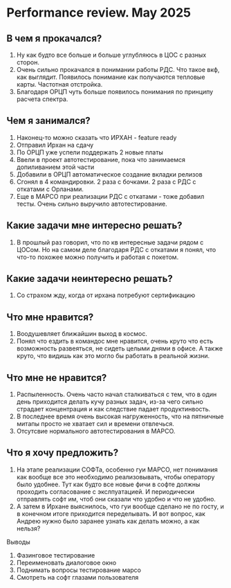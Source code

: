 # Performance review. May 2025

## В чем я прокачался?

1. Ну как будто все больше и больше углубляюсь в ЦОС с разных сторон.
2. Очень сильно прокачался в понимании работы РДС. Что такое вкф, как выглядит. Появилось понимание как получаются тепловые карты. Частотная отстройка.
3. Благодаря ОРЦП чуть больше появилось понимания по принципу расчета спектра. 
## Чем я занимался?

1. Наконец-то можно сказать что ИРХАН - feature ready
2. Отправил Ирхан на сдачу
3. По ОРЦП уже успели поддержать 2 новые платы
4. Ввели в проект автотестирование, пока что занимаемся допиливанием этой части
5. Добавили в ОРЦП автоматическое создание вкладки релизов
6. Сгонял в 4 командировки. 2 раза с бочками. 2 раза с РДС с откатами с Орланами.
7. Еще в МАРСО при реализации РДС с откатами - тоже добавил тесты. Очень сильно выручило автотестирование.
## Какие задачи мне интересно решать?

1. В прошлый раз говорил, что по кв интересные задачи рядом с ЦОСом. Но на самом деле благодаря РДС с откатами я понял, что что-то похожее можно получить и работая с покетом.
## Какие задачи неинтересно решать?

1. Со страхом жду, когда от ирхана потребуют сертификацию
## Что мне нравится?

1. Воодушевляет ближайшин выход в космос.
2. Понял что ездить в командос мне нравится, очень круто что есть возможность развеяться, не сидеть целыми днями в офисе. А также круто, что видишь как это могло бы работать в реальной жизни.
## Что мне не нравится?

1. Распыленность. Очень часто начал сталкиваться с тем, что в один день приходится делать кучу разных задач, из-за чего сильно страдает концентрация и как следствие падает продуктинвость.
2. В последнее время очень высокая нагруженность, что на пятничные митапы просто не хватает сил и времени отвлечься.
3. Отсутсвие нормального автотестирования в МАРСО.
## Что я хочу предложить?

1.  На этапе реализации СОФТа, особенно гуи МАРСО, нет понимания как вообще все это необходимо реализовывать, чтобы оператору было удобнее. Тут как будто все новые фичи в софте должны проходить согласование с экслпуатацией. И периодически отправлять софт им, чтоб они сказали что удобно и что не удобно.
2. А затем в Ирхане выяснилось, что гуи вообще сделано не по госту, и в конечном итоге приходится переделывать. И вот вопрос, как Андрею нужно было заранее узнать как делать можно, а как нельзя?



Выводы
1. Фазинговое тестирование
2. Переименовать диалоговое окно
3. Поднимать вопросы тестирование марсо
4. Смотреть на софт глазами пользователя
